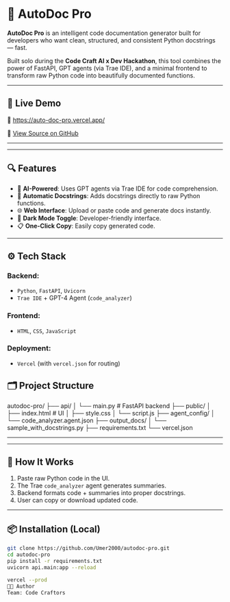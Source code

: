 # 🧠 AutoDoc Pro

**AutoDoc Pro** is an intelligent code documentation generator built for developers who want clean, structured, and consistent Python docstrings — fast.

Built solo during the **Code Craft AI x Dev Hackathon**, this tool combines the power of FastAPI, GPT agents (via Trae IDE), and a minimal frontend to transform raw Python code into beautifully documented functions.

---

## 🚀 Live Demo

🔗 https://auto-doc-pro.vercel.app/

  
📁 [View Source on GitHub](https://github.com/Umer2000/Auto_Doc_pro)

---



---

## 🔍 Features

- 🧠 **AI-Powered**: Uses GPT agents via Trae IDE for code comprehension.
- 📄 **Automatic Docstrings**: Adds docstrings directly to raw Python functions.
- 🌐 **Web Interface**: Upload or paste code and generate docs instantly.
- 🌙 **Dark Mode Toggle**: Developer-friendly interface.
- 📋 **One-Click Copy**: Easily copy generated code.

---

## ⚙️ Tech Stack

### Backend:
- `Python`, `FastAPI`, `Uvicorn`
- `Trae IDE` + GPT-4 Agent (`code_analyzer`)

### Frontend:
- `HTML`, `CSS`, `JavaScript`

### Deployment:
- `Vercel` (with `vercel.json` for routing)

## 🗂 Project Structure
autodoc-pro/
├── api/
│ └── main.py # FastAPI backend
├── public/
│ ├── index.html # UI
│ ├── style.css
│ └── script.js
├── agent_config/
│ └── code_analyzer.agent.json
├── output_docs/
│ └── sample_with_docstrings.py
├── requirements.txt
└── vercel.json

---




---

## 🧠 How It Works

1. Paste raw Python code in the UI.
2. The Trae `code_analyzer` agent generates summaries.
3. Backend formats code + summaries into proper docstrings.
4. User can copy or download updated code.

---

## 📦 Installation (Local)

```bash
git clone https://github.com/Umer2000/autodoc-pro.git
cd autodoc-pro
pip install -r requirements.txt
uvicorn api.main:app --reload

vercel --prod
👨‍💻 Author
Team: Code Craftors


